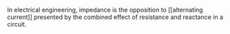 In electrical engineering, impedance is the opposition to [[alternating current]] presented by the combined effect of resistance and reactance in a circuit.